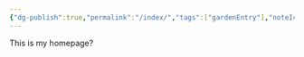 ```yaml
---
{"dg-publish":true,"permalink":"/index/","tags":["gardenEntry"],"noteIcon":""}
---
```


This is my homepage?